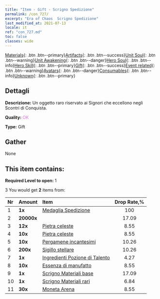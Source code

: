 ```yaml
---
title: "Item - Gift - Scrigno Spedizione"
permalink: /con_727/
excerpt: "Era of Chaos  Scrigno Spedizione"
last_modified_at: 2021-07-13
locale: it
ref: "con_727.md"
toc: false
classes: wide
---
```

 [Materials](/ItemsIT/){: .btn .btn--primary}[Artifacts](/ItemsIT/Artifacts/){: .btn .btn--success}[Unit Soul](/ItemsIT/UnitSoul/){: .btn .btn--warning}[Unit Awakening](/ItemsIT/UnitAwakening/){: .btn .btn--danger}[Hero Soul](/ItemsIT/HeroSoul/){: .btn .btn--info}[Hero Skill](/ItemsIT/HeroSkill/){: .btn .btn--primary}[Gift](/ItemsIT/Gift/){: .btn .btn--success}[Event related](/ItemsIT/Events/){: .btn .btn--warning}[Avatars](/ItemsIT/Avatars/){: .btn .btn--danger}[Consumables](/ItemsIT/Consumables/){: .btn .btn--info}[Unknown](/ItemsIT/Unknown/){: .btn .btn--primary}

## Dettagli
 **Descrizione:** Un oggetto raro riservato ai Signori che eccellono negli Scontri di Conquista.

 **Quality:** <span style="color: #DA70D6">OK</span>

 **Type:** Gift

## Gather

  None

## This item contains:

 **Required Level to open:** 1

 3 You would get **2** items  from:

  | Nr | Amount |     Item    | Drop Rate,% |
  |:---|:-------|:------------|:---------:|
  | 1 |  **1x** | [Medaglia Spedizione](/ItemsIT/con_875/) | 100 | 
  | 2 |  **20000x** | <i class="fas fa-coins"/> | 17.09 | 
  | 3 |  **12x** | [Pietra celeste](/ItemsIT/art_188/) | 8.55 | 
  | 4 |  **10x** | [Pietra celeste](/ItemsIT/art_188/) | 8.55 | 
  | 5 |  **10x** | [Pergamene incantesimi](/ItemsIT/con_694/) | 10.26 | 
  | 6 |  **200x** | [Sigillo stellare](/ItemsIT/con_876/) | 10.26 | 
  | 7 |  **1x** | [Ingredienti Pozione di Talento](/ItemsIT/con_1120/) | 4.27 | 
  | 8 |  **10x** | [Essenza di manufatto](/ItemsIT/con_905/) | 8.55 | 
  | 9 |  **1x** | [Scrigno Materiali base](/ItemsIT/con_756/) | 17.09 | 
  | 10 |  **1x** | [Scrigno Materiali rari](/ItemsIT/con_757/) | 6.84 | 
  | 11 |  **30x** | [Moneta Arena](/ItemsIT/con_903/) | 8.55 | 

